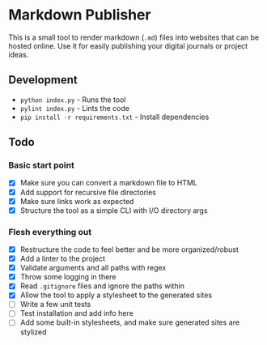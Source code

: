 # Markdown Publisher
This is a small tool to render markdown (`.md`) files into websites that can be hosted online.
Use it for easily publishing your digital journals or project ideas.

## Development
- `python index.py` - Runs the tool
- `pylint index.py` - Lints the code
- `pip install -r requirements.txt` - Install dependencies

## Todo
### Basic start point
- [x] Make sure you can convert a markdown file to HTML
- [x] Add support for recursive file directories
- [x] Make sure links work as expected
- [x] Structure the tool as a simple CLI with I/O directory args

### Flesh everything out
- [x] Restructure the code to feel better and be more organized/robust
- [x] Add a linter to the project
- [x] Validate arguments and all paths with regex
- [x] Throw some logging in there
- [x] Read `.gitignore` files and ignore the paths within
- [x] Allow the tool to apply a stylesheet to the generated sites
- [ ] Write a few unit tests
- [ ] Test installation and add info here
- [ ] Add some built-in stylesheets, and make sure generated sites are stylized
